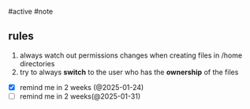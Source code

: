 #active #note 
## rules

1. always watch out permissions changes when creating files in /home directories
2.  try to always **switch** to the user who has the **ownership** of the files

- [x] remind me in 2 weeks (@2025-01-24)
- [ ] remind me in 2 weeks(@2025-01-31)
